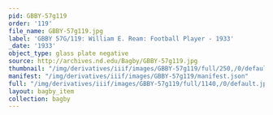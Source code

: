 ```yaml
---
pid: GBBY-57g119
order: '119'
file_name: GBBY-57g119.jpg
label: 'GBBY 57G/119: William E. Ream: Football Player - 1933'
_date: '1933'
object_type: glass plate negative
source: http://archives.nd.edu/Bagby/GBBY-57g119.jpg
thumbnail: "/img/derivatives/iiif/images/GBBY-57g119/full/250,/0/default.jpg"
manifest: "/img/derivatives/iiif/images/GBBY-57g119/manifest.json"
full: "/img/derivatives/iiif/images/GBBY-57g119/full/1140,/0/default.jpg"
layout: bagby_item
collection: bagby
---
```


